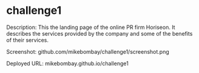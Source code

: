 # challenge1

Description: This the landing page of the online PR firm Horiseon. It describes the services provided by the company and some of the benefits of their services. 

Screenshot: github.com/mikebombay/challenge1/screenshot.png

Deployed URL: mikebombay.github.io/challenge1